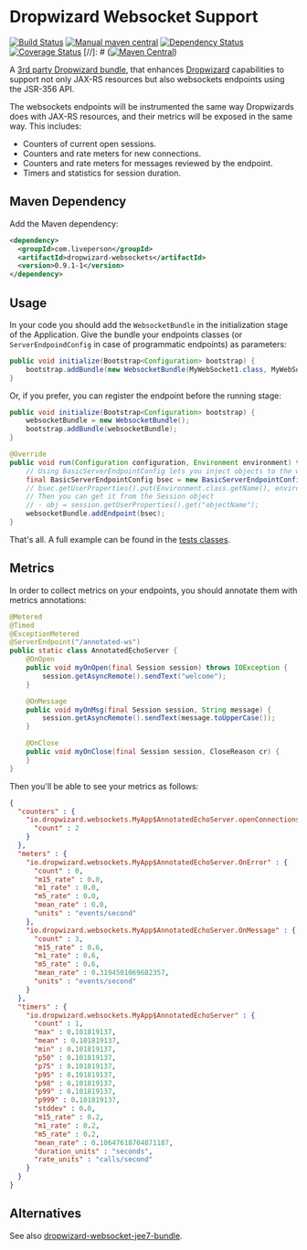 Dropwizard Websocket Support
==========
[![Build Status](https://api.travis-ci.org/LivePersonInc/dropwizard-websockets.svg?branch=master)](https://travis-ci.org/LivePersonInc/dropwizard-websockets)
[![Manual maven central](https://img.shields.io/badge/maven--central-v0.9.2--1-blue.svg)](http://search.maven.org/#artifactdetails%7Ccom.liveperson%7Cdropwizard-websockets%7C0.9.1-1%7Cjar)
[![Dependency Status](https://www.versioneye.com/user/projects/5642ede8c5999a0009027e23/badge.svg?style=flat)](https://www.versioneye.com/user/projects/5642ede8c5999a0009027e23)
[![Coverage Status](https://coveralls.io/repos/LivePersonInc/dropwizard-websockets/badge.svg?branch=master&service=github)](https://coveralls.io/github/LivePersonInc/dropwizard-websockets?branch=master)
[//]: # ([![Maven Central](https://img.shields.io/maven-central/v/com.liveperson/dropwizard-websockets.svg)](http://search.maven.org/#search%7Cga%7C1%7Ca%3A%22dropwizard-websockets%22))

A [3rd party Dropwizard bundle](http://modules.dropwizard.io/thirdparty/), that enhances [Dropwizard](http://www.dropwizard.io) capabilities to support not only JAX-RS resources but also websockets endpoints using the JSR-356 API.

The websockets endpoints will be instrumented the same way Dropwizards does with JAX-RS resources, and their metrics will be exposed in the same way. This includes:

* Counters of current open sessions.
* Counters and rate meters for new connections.
* Counters and rate meters for messages reviewed by the endpoint.
* Timers and statistics for session duration.

Maven Dependency
---
Add the Maven dependency: 

```xml
<dependency>
  <groupId>com.liveperson</groupId>
  <artifactId>dropwizard-websockets</artifactId>
  <version>0.9.1-1</version>
</dependency>
```

Usage
---
In your code you should add the ``WebsocketBundle`` in the initialization stage of the Application. Give the bundle your endpoints classes (or ``ServerEndpoindConfig`` in case of programmatic endpoints) as parameters:

```java
public void initialize(Bootstrap<Configuration> bootstrap) {
    bootstrap.addBundle(new WebsocketBundle(MyWebSocket1.class, MyWebSocket2.class));
}
```

Or, if you prefer, you can register the endpoint before the running stage:

```java
public void initialize(Bootstrap<Configuration> bootstrap) {
    websocketBundle = new WebsocketBundle();        
    bootstrap.addBundle(websocketBundle);
}

@Override
public void run(Configuration configuration, Environment environment) throws Exception {
    // Using BasicServerEndpointConfig lets you inject objects to the websocket endpoint:
    final BasicServerEndpointConfig bsec = new BasicServerEndpointConfig(EchoServer.class, "/extends-ws");
    // bsec.getUserProperties().put(Environment.class.getName(), environment);
    // Then you can get it from the Session object
    // - obj = session.getUserProperties().get("objectName");            
    websocketBundle.addEndpoint(bsec);
}
```

That's all.
A full example can be found in the [tests classes](https://github.com/LivePersonInc/dropwizard-websockets/blob/master/src/test/java/io/dropwizard/websockets/MyApp.java).

Metrics
---
In order to collect metrics on your endpoints, you should annotate them with metrics annotations:

```java
@Metered
@Timed
@ExceptionMetered
@ServerEndpoint("/annotated-ws")
public static class AnnotatedEchoServer {
    @OnOpen
    public void myOnOpen(final Session session) throws IOException {
        session.getAsyncRemote().sendText("welcome");
    }

    @OnMessage
    public void myOnMsg(final Session session, String message) {
        session.getAsyncRemote().sendText(message.toUpperCase());
    }

    @OnClose
    public void myOnClose(final Session session, CloseReason cr) {
    }
}
```

Then you'll be able to see your metrics as follows:

```json
{
  "counters" : {
    "io.dropwizard.websockets.MyApp$AnnotatedEchoServer.openConnections" : {
      "count" : 2
    }
  },
  "meters" : {
    "io.dropwizard.websockets.MyApp$AnnotatedEchoServer.OnError" : {
      "count" : 0,
      "m15_rate" : 0.0,
      "m1_rate" : 0.0,
      "m5_rate" : 0.0,
      "mean_rate" : 0.0,
      "units" : "events/second"
    },
    "io.dropwizard.websockets.MyApp$AnnotatedEchoServer.OnMessage" : {
      "count" : 3,
      "m15_rate" : 0.6,
      "m1_rate" : 0.6,
      "m5_rate" : 0.6,
      "mean_rate" : 0.3194501069682357,
      "units" : "events/second"
    }
  },
  "timers" : {
    "io.dropwizard.websockets.MyApp$AnnotatedEchoServer" : {
      "count" : 1,
      "max" : 0.101819137,
      "mean" : 0.101819137,
      "min" : 0.101819137,
      "p50" : 0.101819137,
      "p75" : 0.101819137,
      "p95" : 0.101819137,
      "p98" : 0.101819137,
      "p99" : 0.101819137,
      "p999" : 0.101819137,
      "stddev" : 0.0,
      "m15_rate" : 0.2,
      "m1_rate" : 0.2,
      "m5_rate" : 0.2,
      "mean_rate" : 0.10647618704871187,
      "duration_units" : "seconds",
      "rate_units" : "calls/second"
    }
  }
}
```
Alternatives
---
See also [dropwizard-websocket-jee7-bundle](https://github.com/TomCools/dropwizard-websocket-jee7-bundle).
